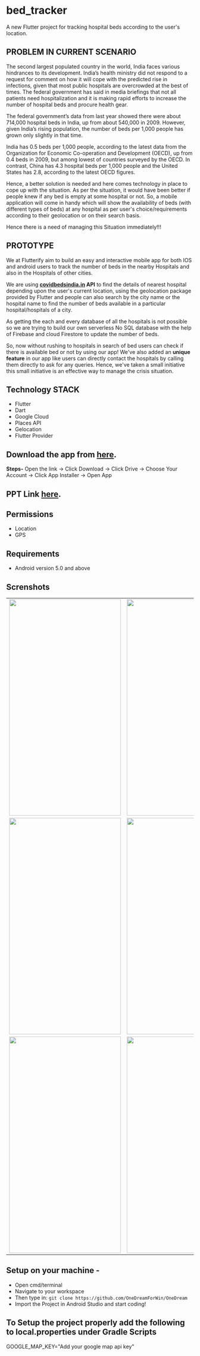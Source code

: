 # bed_tracker

A new Flutter project for tracking hospital beds according to the user's location.

## PROBLEM IN CURRENT SCENARIO 
The second largest populated country in the world, India faces various hindrances to its development. India’s health ministry did not respond to a request for comment on how it will cope with the predicted rise in infections, given that most public hospitals are overcrowded at the best of times. The federal government has said in media briefings that not all patients need hospitalization and it is making rapid efforts to increase the number of hospital beds and procure health gear.

The federal government’s data from last year showed there were about 714,000 hospital beds in India, up from about 540,000 in 2009. However, given India’s rising population, the number of beds per 1,000 people has grown only slightly in that time.

India has 0.5 beds per 1,000 people, according to the latest data from the Organization for Economic Co-operation and Development (OECD), up from 0.4 beds in 2009, but among lowest of countries surveyed by the OECD. In contrast, China has 4.3 hospital beds per 1,000 people and the United States has 2.8, according to the latest OECD figures.

Hence, a better solution is needed and here comes technology in place to cope up with the situation. As per the situation, it would have been better if people knew if any bed is empty at some hospital or not. So, a mobile application will come in handy which will show the availability of beds (with different types of beds) at any hospital as per user's choice/requirements according to their geolocation or on their search basis.

Hence there is a need of managing this Situation immediately!!!

## PROTOTYPE 
We at Flutterify aim to build an easy and interactive mobile app for both IOS and android users to track the number of beds in the nearby Hospitals and also in the Hospitals of other cities.

We are using **[covidbedsindia.in](https://documenter.getpostman.com/view/15598746/TzXzDH7k#3188a9c3-c98d-4edd-ba17-34816f9571d6) API** to find the details of nearest hospital depending upon the user's current location, using the geolocation package provided by Flutter and people can also search by the city name or the hospital name to find the number of beds available in a particular hospital/hospitals of a city. 

As getting the each and every database of all the hospitals is not possible so we are trying to build our own serverless No SQL database with the help of Firebase and cloud Firestore to update the number of beds. 

So, now without rushing to hospitals in search of bed users can check if there is available bed or not by using our app!
We've also added an **unique feature** in our app like users can directly contact the hospitals by calling them directly to ask for any queries.
Hence, we've taken a small initiative this small initiative is an effective way to manage the crisis situation. 

## Technology STACK

-	Flutter
-	Dart
-	Google Cloud
-	Places API
-	Gelocation
-	Flutter Provider


## Download the app from [here](https://drive.google.com/file/d/1_ffyqvu2N-g8XUQi3S8Kda_qZ2ueCDrV/view?usp=sharing).
**Steps-** Open the link -> Click Download -> Click Drive -> Choose Your Account -> Click App Installer -> Open App

## PPT Link [here](https://docs.google.com/presentation/d/1-xvJQnlfb7X_ilyWGF9KTiYqHeHKI3Gyjl3EE0UjVuc/edit#slide=id.g125944e0cb1_3_25).

<!-- ## Video Link [here](). -->

## Permissions

* Location
* GPS

## Requirements
* Android version 5.0 and above


## Screnshots 
<table>
  <tr>
    <td><img src="https://user-images.githubusercontent.com/104226601/164974955-09dcf6b8-67cf-4e42-9ec1-66716c1f3ed6.png" height = "580" width="300"></td>
    <td><img src="https://user-images.githubusercontent.com/104226601/164975037-d3b607ab-4108-4a90-9d4e-b93dcf4a439d.png" height = "580" width="300"></td>
  </tr>
  <tr>
    <td><img src="https://user-images.githubusercontent.com/104226601/164975085-d7ceef70-fd81-4827-ae9b-6e7a9098537a.png" height = "580" width="300"></td>
    <td><img src="https://user-images.githubusercontent.com/104226601/164975136-b82c23d6-cdcd-4e89-be1b-2308e2179102.png" height = "580" width="300"></td>   
  </tr>
  <tr>
    <td><img src="https://user-images.githubusercontent.com/104226601/164975188-2062c0dd-d891-4f6e-9fd9-26ab40455f28.png" height = "580" width="300"></td>
    <td><img src="https://user-images.githubusercontent.com/104226601/164975216-269619ac-d3bb-4ec0-b256-c21a75308658.png" height = "580" width="300"></td>
  </tr>
</table>

## Setup on your machine - 

- Open cmd/terminal
- Navigate to your workspace
- Then type in: ```git clone https://github.com/OneDreamForWin/OneDream```
- Import the Project in Android Studio and start coding!

## To Setup the project properly add the following to local.properties under Gradle Scripts

GOOGLE_MAP_KEY="Add your google map api key"

